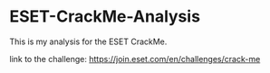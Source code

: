 # ESET-CrackMe-Analysis

This is my analysis for the ESET CrackMe.

link to the challenge: https://join.eset.com/en/challenges/crack-me
